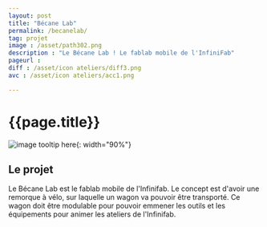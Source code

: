 ```yaml
---
layout: post
title: "Bécane Lab"
permalink: /becanelab/
tag: projet
image : /asset/path302.png
description : "Le Bécane Lab ! Le fablab mobile de l'InfiniFab"
pageurl : 
diff : /asset/icon ateliers/diff3.png
avc : /asset/icon ateliers/acc1.png

---
```


# {{page.title}}

![image tooltip here]({{page.image}}){: width="90%"}

## Le projet

Le Bécane Lab est le fablab mobile de l'Infinifab. Le concept est d'avoir une remorque à vélo, sur laquelle un wagon va pouvoir être transporté.
Ce wagon doit être modulable pour pouvoir emmener les outils et les équipements pour animer les ateliers de l'Infinifab.
